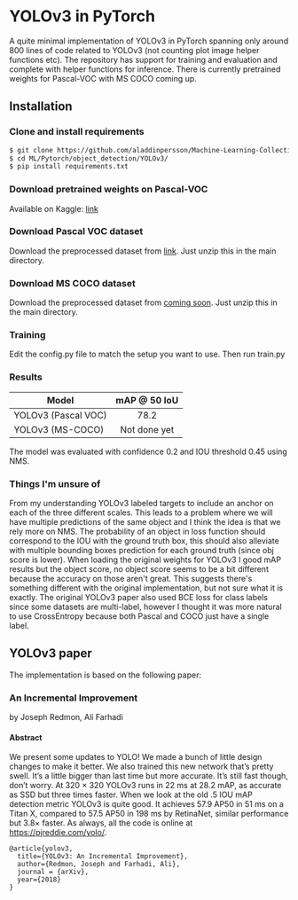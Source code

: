 # YOLOv3 in PyTorch
A quite minimal implementation of YOLOv3 in PyTorch spanning only around 800 lines of code related to YOLOv3 (not counting plot image helper functions etc). The repository has support for training and evaluation and complete with helper functions for inference. There is currently pretrained weights for Pascal-VOC with MS COCO coming up. 

## Installation

### Clone and install requirements
```bash
$ git clone https://github.com/aladdinpersson/Machine-Learning-Collection
$ cd ML/Pytorch/object_detection/YOLOv3/
$ pip install requirements.txt
```

### Download pretrained weights on Pascal-VOC
Available on Kaggle: [link](https://www.kaggle.com/dataset/1cf520aba05e023f2f80099ef497a8f3668516c39e6f673531e3e47407c46694)

### Download Pascal VOC dataset
Download the preprocessed dataset from [link](https://www.kaggle.com/aladdinpersson/pascal-voc-yolo-works-with-albumentations). Just unzip this in the main directory.

### Download MS COCO dataset
Download the preprocessed dataset from [coming soon](). Just unzip this in the main directory.

### Training
Edit the config.py file to match the setup you want to use. Then run train.py

### Results
| Model                   | mAP @ 50 IoU |
| ----------------------- |:-----------------:|
| YOLOv3 (Pascal VOC) 	  | 78.2              |
| YOLOv3 (MS-COCO)        | Not done yet      |

The model was evaluated with confidence 0.2 and IOU threshold 0.45 using NMS.

### Things I'm unsure of
From my understanding YOLOv3 labeled targets to include an anchor on each of the three different scales. This leads to a problem where we will have multiple 
predictions of the same object and I think the idea is that we rely more on NMS. The probability of an object in loss function should correspond to the IOU 
with the ground truth box, this should also alleviate with multiple bounding boxes prediction for each ground truth (since obj score is lower). When loading the 
original weights for YOLOv3 I good mAP results but the object score, no object score seems to be a bit different because the accuracy on those aren't great.
This suggests there's something different with the original implementation, but not sure what it is exactly. The original YOLOv3 paper also used  BCE loss 
for class labels since some datasets are multi-label, however I thought it was more natural to use CrossEntropy because both Pascal and COCO just have a single label. 

## YOLOv3 paper
The implementation is based on the following paper:

### An Incremental Improvement 
by Joseph Redmon, Ali Farhadi

#### Abstract
We present some updates to YOLO! We made a bunch of little design changes to make it better. We also trained this new network that’s pretty swell. It’s a little bigger than last time but more accurate. It’s still fast though, don’t worry. At 320 × 320 YOLOv3 runs in 22 ms at 28.2 mAP, as accurate as SSD but three times faster. When we look at the old .5 IOU mAP detection metric YOLOv3 is quite good. It achieves 57.9 AP50 in 51 ms on a Titan X, compared to 57.5 AP50 in 198 ms by RetinaNet, similar performance but 3.8× faster. As always, all the code is online at https://pjreddie.com/yolo/.

```
@article{yolov3,
  title={YOLOv3: An Incremental Improvement},
  author={Redmon, Joseph and Farhadi, Ali},
  journal = {arXiv},
  year={2018}
}
```